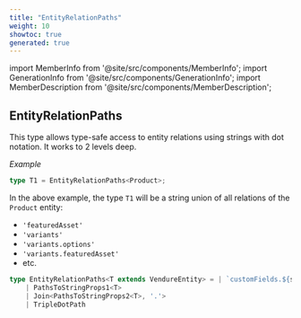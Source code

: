 ```yaml
---
title: "EntityRelationPaths"
weight: 10
showtoc: true
generated: true
---
```

<!-- This file was generated from the Vendure source. Do not modify. Instead, re-run the "docs:build" script -->
import MemberInfo from '@site/src/components/MemberInfo';
import GenerationInfo from '@site/src/components/GenerationInfo';
import MemberDescription from '@site/src/components/MemberDescription';


## EntityRelationPaths

<GenerationInfo sourceFile="packages/core/src/common/types/entity-relation-paths.ts" sourceLine="23" packageName="@vendure/core" />

This type allows type-safe access to entity relations using strings with dot notation.
It works to 2 levels deep.

*Example*

```ts
type T1 = EntityRelationPaths<Product>;
```
In the above example, the type `T1` will be a string union of all relations of the
`Product` entity:

 * `'featuredAsset'`
 * `'variants'`
 * `'variants.options'`
 * `'variants.featuredAsset'`
 * etc.

```ts title="Signature"
type EntityRelationPaths<T extends VendureEntity> = | `customFields.${string}`
    | PathsToStringProps1<T>
    | Join<PathsToStringProps2<T>, '.'>
    | TripleDotPath
```
